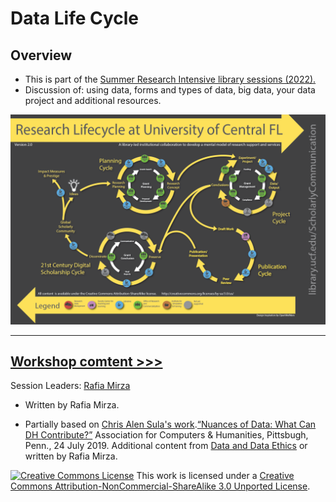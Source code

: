 # Data Life Cycle 

## Overview
* This is part of the [Summer Research Intensive library sessions (2022).](https://guides.smu.edu/sri) 
* Discussion of: using data, forms and types of data, big data, your data project and additional resources.



[![Research Life Cycle ](https://github.com/SouthernMethodistUniversity/datalifecycle/blob/main/images/researchlifecycle.png)](https://library.ucf.edu/about/departments/scholarly-communication/overview-research-lifecycle/)

----
[Workshop comtent >>>](sections/datalifecycle.md)  
----


Session Leaders:  [Rafia Mirza](http://guides.smu.edu/prf.php?account_id=142826/) 
* Written by Rafia Mirza.

* Partially based on [Chris Alen Sula's work](http://chrisalensula.org/).[“Nuances of Data: What Can DH Contribute?”](https://docs.google.com/presentation/d/1JlKse8nv3KMTVi8QbwZPI1A6YUkXra1-ypltJRb9hZs/edit#slide=id.p) Association for Computers & Humanities, Pittsbugh, Penn., 24 July 2019. Additional content from [Data and Data Ethics](https://github.com/DHRI-Curriculum/data-literacies) or written by Rafia Mirza.
 
[![Creative Commons License](https://licensebuttons.net/l/by-nc-sa/3.0/88x31.png)](https://creativecommons.org/licenses/by-nc-sa/3.0/)
This work is licensed under a <a rel="license" href="http://creativecommons.org/licenses/by-nc-sa/3.0/">Creative Commons Attribution-NonCommercial-ShareAlike 3.0 Unported License</a>.

